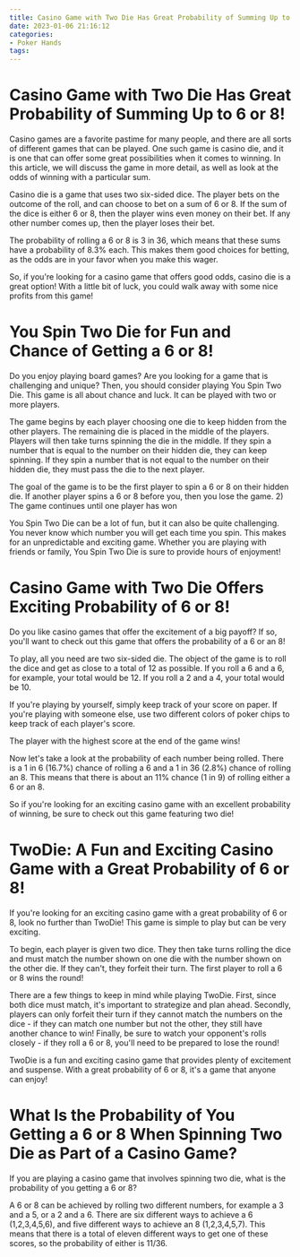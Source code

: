 ```yaml
---
title: Casino Game with Two Die Has Great Probability of Summing Up to 6 or 8!
date: 2023-01-06 21:16:12
categories:
- Poker Hands
tags:
---
```



#  Casino Game with Two Die Has Great Probability of Summing Up to 6 or 8!

Casino games are a favorite pastime for many people, and there are all sorts of different games that can be played. One such game is casino die, and it is one that can offer some great possibilities when it comes to winning. In this article, we will discuss the game in more detail, as well as look at the odds of winning with a particular sum.

Casino die is a game that uses two six-sided dice. The player bets on the outcome of the roll, and can choose to bet on a sum of 6 or 8. If the sum of the dice is either 6 or 8, then the player wins even money on their bet. If any other number comes up, then the player loses their bet.

The probability of rolling a 6 or 8 is 3 in 36, which means that these sums have a probability of 8.3% each. This makes them good choices for betting, as the odds are in your favor when you make this wager.

So, if you're looking for a casino game that offers good odds, casino die is a great option! With a little bit of luck, you could walk away with some nice profits from this game!

#  You Spin Two Die for Fun and Chance of Getting a 6 or 8!

Do you enjoy playing board games? Are you looking for a game that is challenging and unique? Then, you should consider playing You Spin Two Die. This game is all about chance and luck. It can be played with two or more players.

The game begins by each player choosing one die to keep hidden from the other players. The remaining die is placed in the middle of the players. Players will then take turns spinning the die in the middle. If they spin a number that is equal to the number on their hidden die, they can keep spinning. If they spin a number that is not equal to the number on their hidden die, they must pass the die to the next player.

The goal of the game is to be the first player to spin a 6 or 8 on their hidden die. If another player spins a 6 or 8 before you, then you lose the game.
2) The game continues until one player has won

You Spin Two Die can be a lot of fun, but it can also be quite challenging. You never know which number you will get each time you spin. This makes for an unpredictable and exciting game. Whether you are playing with friends or family, You Spin Two Die is sure to provide hours of enjoyment!

#  Casino Game with Two Die Offers Exciting Probability of 6 or 8!

Do you like casino games that offer the excitement of a big payoff? If so, you'll want to check out this game that offers the probability of a 6 or an 8!

To play, all you need are two six-sided die. The object of the game is to roll the dice and get as close to a total of 12 as possible. If you roll a 6 and a 6, for example, your total would be 12. If you roll a 2 and a 4, your total would be 10.

If you're playing by yourself, simply keep track of your score on paper. If you're playing with someone else, use two different colors of poker chips to keep track of each player's score.

The player with the highest score at the end of the game wins!

Now let's take a look at the probability of each number being rolled. There is a 1 in 6 (16.7%) chance of rolling a 6 and a 1 in 36 (2.8%) chance of rolling an 8. This means that there is about an 11% chance (1 in 9) of rolling either a 6 or an 8.

So if you're looking for an exciting casino game with an excellent probability of winning, be sure to check out this game featuring two die!

#  TwoDie: A Fun and Exciting Casino Game with a Great Probability of 6 or 8!

If you're looking for an exciting casino game with a great probability of 6 or 8, look no further than TwoDie! This game is simple to play but can be very exciting.

To begin, each player is given two dice. They then take turns rolling the dice and must match the number shown on one die with the number shown on the other die. If they can't, they forfeit their turn. The first player to roll a 6 or 8 wins the round!

There are a few things to keep in mind while playing TwoDie. First, since both dice must match, it's important to strategize and plan ahead. Secondly, players can only forfeit their turn if they cannot match the numbers on the dice - if they can match one number but not the other, they still have another chance to win! Finally, be sure to watch your opponent's rolls closely - if they roll a 6 or 8, you'll need to be prepared to lose the round!

TwoDie is a fun and exciting casino game that provides plenty of excitement and suspense. With a great probability of 6 or 8, it's a game that anyone can enjoy!

#  What Is the Probability of You Getting a 6 or 8 When Spinning Two Die as Part of a Casino Game?

If you are playing a casino game that involves spinning two die, what is the probability of you getting a 6 or 8?

A 6 or 8 can be achieved by rolling two different numbers, for example a 3 and a 5, or a 2 and a 6. There are six different ways to achieve a 6 (1,2,3,4,5,6), and five different ways to achieve an 8 (1,2,3,4,5,7). This means that there is a total of eleven different ways to get one of these scores, so the probability of either is 11/36.